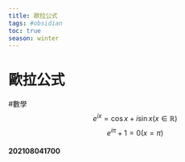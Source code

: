 ```yaml
---
title: 歐拉公式
tags: #obsidian 
toc: true
season: winter
---
```

# 歐拉公式
#數學
$$e^{ix} =\cos x+i \sin x (x\in \mathbb{R})$$
$$e^{i\pi}+1=0(x=\pi)$$

#### 202108041700